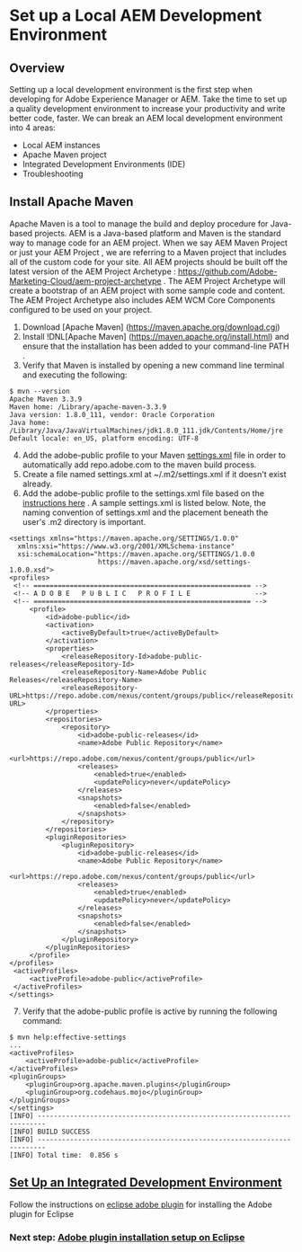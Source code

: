 # Set up a Local AEM Development Environment
## Overview
Setting up a local development environment is the first step when developing for Adobe Experience Manager or AEM. Take the time to set up a quality development environment to increase your productivity and write better code, faster. We can break an AEM local development environment into 4 areas:
* Local AEM instances
* Apache Maven project
* Integrated Development Environments (IDE)
* Troubleshooting

## Install Apache Maven
Apache Maven is a tool to manage the build and deploy procedure for Java-based projects. AEM is a Java-based platform and Maven is the standard way to manage code for an AEM project. When we say AEM Maven Project or just your AEM Project , we are referring to a Maven project that includes all of the custom code for your site.
All AEM projects should be built off the latest version of the AEM Project Archetype : https://github.com/Adobe-Marketing-Cloud/aem-project-archetype . The AEM Project Archetype will create a bootstrap of an AEM project with some sample code and content. The AEM Project Archetype also includes AEM WCM Core Components configured to be used on your project.
1. Download [Apache Maven] (https://maven.apache.org/download.cgi)
2. Install !DNL[Apache Maven] (https://maven.apache.org/install.html) and ensure that the installation has been added to your command-line PATH .
3. Verify that Maven is installed by opening a new command line terminal and executing the following:
```
$ mvn --version
Apache Maven 3.3.9
Maven home: /Library/apache-maven-3.3.9
Java version: 1.8.0_111, vendor: Oracle Corporation
Java home: /Library/Java/JavaVirtualMachines/jdk1.8.0_111.jdk/Contents/Home/jre
Default locale: en_US, platform encoding: UTF-8
```
4. Add the adobe-public profile to your Maven [settings.xml](https://maven.apache.org/settings.html) file in order to automatically add repo.adobe.com to the maven build process.
5. Create a file named settings.xml at ~/.m2/settings.xml if it doesn't exist already.
6. Add the adobe-public profile to the settings.xml file based on the [instructions here](https://repo.adobe.com/) .
A sample settings.xml is listed below. Note, the naming convention of settings.xml and the placement beneath the user's .m2 directory is important.
```
<settings xmlns="https://maven.apache.org/SETTINGS/1.0.0"
  xmlns:xsi="https://www.w3.org/2001/XMLSchema-instance"
  xsi:schemaLocation="https://maven.apache.org/SETTINGS/1.0.0
                      https://maven.apache.org/xsd/settings-1.0.0.xsd">
<profiles>
 <!-- ====================================================== -->
 <!-- A D O B E   P U B L I C   P R O F I L E                -->
 <!-- ====================================================== -->
     <profile>
         <id>adobe-public</id>
         <activation>
             <activeByDefault>true</activeByDefault>
         </activation>
         <properties>
             <releaseRepository-Id>adobe-public-releases</releaseRepository-Id>
             <releaseRepository-Name>Adobe Public Releases</releaseRepository-Name>
             <releaseRepository-URL>https://repo.adobe.com/nexus/content/groups/public</releaseRepository-URL>
         </properties>
         <repositories>
             <repository>
                 <id>adobe-public-releases</id>
                 <name>Adobe Public Repository</name>
                 <url>https://repo.adobe.com/nexus/content/groups/public</url>
                 <releases>
                     <enabled>true</enabled>
                     <updatePolicy>never</updatePolicy>
                 </releases>
                 <snapshots>
                     <enabled>false</enabled>
                 </snapshots>
             </repository>
         </repositories>
         <pluginRepositories>
             <pluginRepository>
                 <id>adobe-public-releases</id>
                 <name>Adobe Public Repository</name>
                 <url>https://repo.adobe.com/nexus/content/groups/public</url>
                 <releases>
                     <enabled>true</enabled>
                     <updatePolicy>never</updatePolicy>
                 </releases>
                 <snapshots>
                     <enabled>false</enabled>
                 </snapshots>
             </pluginRepository>
         </pluginRepositories>
     </profile>
</profiles>
 <activeProfiles>
     <activeProfile>adobe-public</activeProfile>
 </activeProfiles>
</settings>
```
7. Verify that the adobe-public profile is active by running the following command:
```
$ mvn help:effective-settings
...
<activeProfiles>
    <activeProfile>adobe-public</activeProfile>
</activeProfiles>
<pluginGroups>
    <pluginGroup>org.apache.maven.plugins</pluginGroup>
    <pluginGroup>org.codehaus.mojo</pluginGroup>
</pluginGroups>
</settings>
[INFO] ------------------------------------------------------------------------
[INFO] BUILD SUCCESS
[INFO] ------------------------------------------------------------------------
[INFO] Total time:  0.856 s
```
## [Set Up an Integrated Development Environment](https://docs.adobe.com/content/help/en/experience-manager-learn/foundation/development/set-up-a-local-aem-development-environment.html#set-up-an-integrated-development-environment)

Follow the instructions on [eclipse adobe plugin](https://eclipse.adobe.com/aem/dev-tools/) for installing the Adobe plugin for Eclipse

### Next step: [Adobe plugin installation setup on Eclipse](https://video.tv.adobe.com/v/25906?quality=12)
